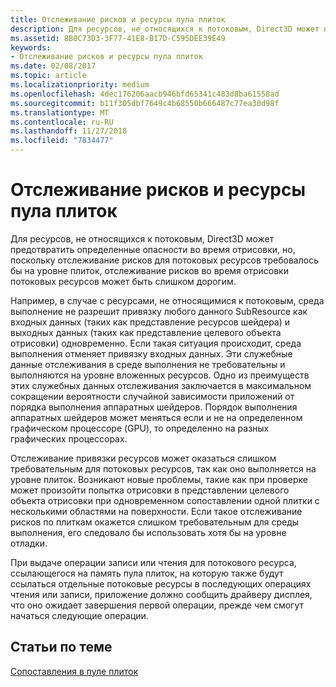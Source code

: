 ```yaml
---
title: Отслеживание рисков и ресурсы пула плиток
description: Для ресурсов, не относящихся к потоковым, Direct3D может предотвратить определенные опасности во время отрисовки, но, поскольку отслеживание рисков для потоковых ресурсов требовалось бы на уровне плиток, отслеживание рисков во время отрисовки потоковых ресурсов может быть слишком дорогим.
ms.assetid: 8B0C73D3-3F77-41E8-B17D-C595DEE39E49
keywords:
- Отслеживание рисков и ресурсы пула плиток
ms.date: 02/08/2017
ms.topic: article
ms.localizationpriority: medium
ms.openlocfilehash: 4dec176206aacb946bfd65341c483d8ba61558ad
ms.sourcegitcommit: b11f305dbf7649c4b68550b666487c77ea30d98f
ms.translationtype: MT
ms.contentlocale: ru-RU
ms.lasthandoff: 11/27/2018
ms.locfileid: "7834477"
---
```

# <a name="hazard-tracking-versus-tile-pool-resources"></a>Отслеживание рисков и ресурсы пула плиток


Для ресурсов, не относящихся к потоковым, Direct3D может предотвратить определенные опасности во время отрисовки, но, поскольку отслеживание рисков для потоковых ресурсов требовалось бы на уровне плиток, отслеживание рисков во время отрисовки потоковых ресурсов может быть слишком дорогим.

Например, в случае с ресурсами, не относящимися к потоковым, среда выполнение не разрешит привязку любого данного SubResource как входных данных (таких как представление ресурсов шейдера) и выходных данных (таких как представление целевого объекта отрисовки) одновременно. Если такая ситуация происходит, среда выполнения отменяет привязку входных данных. Эти служебные данные отслеживания в среде выполнения не требовательны и выполняются на уровне вложенных ресурсов. Одно из преимуществ этих служебных данных отслеживания заключается в максимальном сокращении вероятности случайной зависимости приложений от порядка выполнения аппаратных шейдеров. Порядок выполнения аппаратных шейдеров может меняться если и не на определенном графическом процессоре (GPU), то определенно на разных графических процессорах.

Отслеживание привязки ресурсов может оказаться слишком требовательным для потоковых ресурсов, так как оно выполняется на уровне плиток. Возникают новые проблемы, такие как при проверке может произойти попытка отрисовки в представлении целевого объекта отрисовки при одновременном сопоставлении одной плитки с несколькими областями на поверхности. Если такое отслеживание рисков по плиткам окажется слишком требовательным для среды выполнения, его следовало бы использовать хотя бы на уровне отладки.

При выдаче операции записи или чтения для потокового ресурса, ссылающегося на память пула плиток, на которую также будут ссылаться отдельные потоковые ресурсы в последующих операциях чтения или записи, приложение должно сообщить драйверу дисплея, что оно ожидает завершения первой операции, прежде чем смогут начаться следующие операции.

## <a name="span-idrelated-topicsspanrelated-topics"></a><span id="related-topics"></span>Статьи по теме


[Сопоставления в пуле плиток](mappings-are-into-a-tile-pool.md)

 

 





